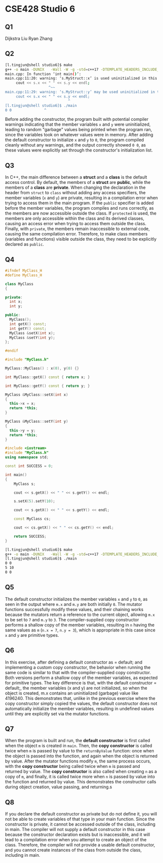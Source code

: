# CSE428 Studio 6

## Q1

Dijkstra Liu
Ryan Zhang


## Q2

```bash
[l.tingjun@shell studio6]$ make
g++ -o main -DUNIX   -Wall -W -g -std=c++17 -DTEMPLATE_HEADERS_INCLUDE_SOURCE main.cpp MyStruct.cpp 
main.cpp: In function ‘int main()’:
main.cpp:11:20: warning: ‘s.MyStruct::x’ is used uninitialized in this function [-Wuninitialized]
     cout << s.x << " " << s.y << endl;
                    ^~~
main.cpp:11:29: warning: ‘s.MyStruct::y’ may be used uninitialized in this function [-Wmaybe-uninitialized]
     cout << s.x << " " << s.y << endl;
                             ^
[l.tingjun@shell studio6]$ ./main
0 0               ^
```

Before adding the constructor, the program built with potential compiler warnings indicating that the member variables `x` and `y` were uninitialized, leading to random "garbage" values being printed when the program ran, since the variables took on whatever values were in memory. After adding the default constructor to initialize `x` and `y` to `0`, the program compiled cleanly without any warnings, and the output correctly showed `0 0`, as these values were explicitly set through the constructor's initialization list.

## Q3
In C++, the main difference between a **struct** and a **class** is the default access control. By default, the members of a **struct** are **public**, while the members of a **class** are **private**. When changing the declaration in the header from `struct` to `class` without adding any access specifiers, the member variables (`x` and `y`) are private, resulting in a compilation error when trying to access them in the main program. If the `public` specifier is added before the member variables, the program compiles and runs correctly, as the members are now accessible outside the class. If `protected` is used, the members are only accessible within the class and its derived classes, causing an access error when trying to access them outside the class. Finally, with `private`, the members remain inaccessible to external code, causing the same compilation error. Therefore, to make class members (variables and functions) visible outside the class, they need to be explicitly declared as `public`.

## Q4
```C++
#ifndef MyClass_H
#define MyClass_H

class MyClass
{

private:
  int x;
  int y;

public:
  MyClass();
  int getX() const;
  int getY() const;
  MyClass &setX(int x);
  MyClass &setY(int y);
};

#endif
```

```C++
#include "MyClass.h"

MyClass::MyClass() : x(0), y(0) {}

int MyClass::getX() const { return x; }

int MyClass::getY() const { return y; }

MyClass &MyClass::setX(int x)
{
  this->x = x;
  return *this;
}

MyClass &MyClass::setY(int y)
{
  this->y = y;
  return *this;
}
```

```C++
#include <iostream>
#include "MyClass.h"
using namespace std;

const int SUCCESS = 0;

int main()
{
    MyClass s;

    cout << s.getX() << " " << s.getY() << endl;

    s.setX(5).setY(10);

    cout << s.getX() << " " << s.getY() << endl;

    const MyClass cs;

    cout << cs.getX() << " " << cs.getY() << endl;

    return SUCCESS;
}

```

```bash
[l.tingjun@shell studio6]$ make
g++ -o main -DUNIX   -Wall -W -g -std=c++17 -DTEMPLATE_HEADERS_INCLUDE_SOURCE main.cpp MyClass.cpp 
[l.tingjun@shell studio6]$ ./main
0 0
5 10
0 0
```

## Q5
The default constructor initializes the member variables `x` and `y` to `0`, as seen in the output where `m.x` and `m.y` are both initially `0`. The mutator functions successfully modify these values, and their chaining works because the mutators return a reference to the current object, allowing `m.x` to be set to `7` and `m.y` to `3`. The compiler-supplied copy constructor performs a shallow copy of the member variables, resulting in `n` having the same values as `m` (`n.x = 7`, `n.y = 3`), which is appropriate in this case since `x` and `y` are primitive types.


## Q6
In this exercise, after defining a default constructor as = default; and implementing a custom copy constructor, the behavior when running the same code is similar to that with the compiler-supplied copy constructor. Both versions perform a shallow copy of the member variables, as expected for primitive types. The key difference is that, with the default constructor = default;, the member variables (x and y) are not initialized, so when the object is created, m.x contains an uninitialized (garbage) value like 4196240. This demonstrates that, unlike in the previous exercise where the copy constructor simply copied the values, the default constructor does not automatically initialize the member variables, resulting in undefined values until they are explicitly set via the mutator functions.

## Q7
When the program is built and run, the **default constructor** is first called when the object `m` is created in `main`. Then, the **copy constructor** is called twice when `m` is passed by value to the `returnByValue` function: once when the object is passed into the function, and again when the object is returned by value. After the mutator functions modify `m`, the same process occurs, with the **copy constructor** being called twice when `m` is passed and returned by value. The **copy constructor** is also called when creating `n` as a copy of `m`, and finally, it is called twice more when `n` is passed by value into the function and returned by value. This demonstrates the constructor calls during object creation, value passing, and returning.s

## Q8
If you declare the default constructor as private but do not define it, you will not be able to create variables of that type in your main function. Since the constructor is private, it cannot be accessed outside of the class, including in main. The compiler will not supply a default constructor in this case because the constructor declaration exists but is inaccessible, and it will lead to a compilation error when you attempt to create an object of the class. Therefore, the compiler will not provide a usable default constructor, and you cannot create instances of the class from outside the class, including in main.